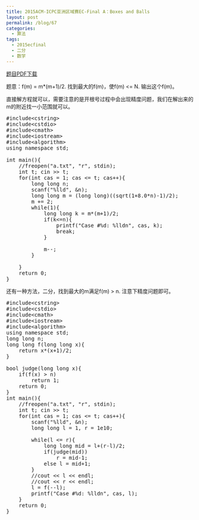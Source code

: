 ```yaml
---
title: 2015ACM-ICPC亚洲区域赛EC-Final A：Boxes and Balls
layout: post
permalink: /blog/67
categories:
  - 算法
tags:
  - 2015ecfinal
  - 二分
  - 数学
---
```

<a href="https://icpcarchive.ecs.baylor.edu/external/75/p7500.pdf" target="_blank">题目PDF下载</a>

题意：f(m) = m*(m+1)/2. 找到最大的f(m)，使f(m) <= N. 输出这个f(m)。

直接解方程就可以，需要注意的是开根号过程中会出现精度问题，我们在解出来的m的附近找一小范围就可以。

<pre class="brush: cpp; title: ; notranslate" title="">#include&lt;cstring&gt;
#include&lt;cstdio&gt;
#include&lt;cmath&gt;
#include&lt;iostream&gt;
#include&lt;algorithm&gt;
using namespace std;

int main(){
    //freopen("a.txt", "r", stdin);
    int t; cin &gt;&gt; t;
    for(int cas = 1; cas &lt;= t; cas++){
        long long n;
        scanf("%lld", &n);
        long long m = (long long)((sqrt(1+8.0*n)-1)/2);
        m += 2;
        while(1){
            long long k = m*(m+1)/2;
            if(k&lt;=n){
                printf("Case #%d: %lldn", cas, k);
                break;
            }

            m--;
        }

    }
    return 0;
}
</pre>

还有一种方法，二分，找到最大的m满足f(m) > n. 注意下精度问题即可。

<pre class="brush: cpp; title: ; notranslate" title="">#include&lt;cstring&gt;
#include&lt;cstdio&gt;
#include&lt;cmath&gt;
#include&lt;iostream&gt;
#include&lt;algorithm&gt;
using namespace std;
long long n;
long long f(long long x){
    return x*(x+1)/2;
}

bool judge(long long x){
    if(f(x) &gt; n)
        return 1;
    return 0;
}
int main(){
    //freopen("a.txt", "r", stdin);
    int t; cin &gt;&gt; t;
    for(int cas = 1; cas &lt;= t; cas++){
        scanf("%lld", &n);
        long long l = 1, r = 1e10;

        while(l &lt;= r){
            long long mid = l+(r-l)/2;
            if(judge(mid))
                r = mid-1;
            else l = mid+1;
        }
        //cout &lt;&lt; l &lt;&lt; endl;
        //cout &lt;&lt; r &lt;&lt; endl;
        l = f(--l);
        printf("Case #%d: %lldn", cas, l);
    }
    return 0;
}
</pre>